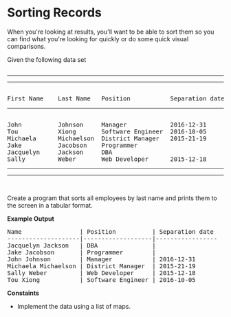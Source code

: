 # Sorting Records

When you're looking at results, you'll want to be able to sort them so you can find what you're looking for quickly or do some quick visual comparisons.

Given the following data set

<pre>
<hr><hr>
First Name    Last Name   Position           Separation date
<hr>
John          Johnson     Manager            2016-12-31
Tou           Xiong       Software Engineer  2016-10-05
Michaela      Michaelson  District Manager   2015-21-19
Jake          Jacobson    Programmer
Jacquelyn     Jackson     DBA
Sally         Weber       Web Developer      2015-12-18
<hr><hr>
</pre>

Create a program that sorts all employees by last name and prints them to the screen in a tabular format.

**Example Output**
<pre>
Name                | Position          | Separation date
--------------------|-------------------|-----------------
Jacquelyn Jackson   | DBA               |
Jake Jacobson       | Programmer        |
John Johnson        | Manager           | 2016-12-31
Michaela Michaelson | District Manager  | 2015-21-19
Sally Weber         | Web Developer     | 2015-12-18
Tou Xiong           | Software Engineer | 2016-10-05
</pre>

**Constaints**
- Implement the data using a list of maps.